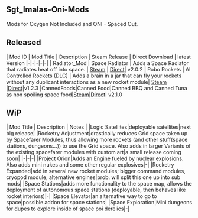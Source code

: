 ## Sgt_Imalas-Oni-Mods
Mods for Oxygen Not Included and ONI - Spaced Out.

## Released
| Mod ID | Mod Title | Description | Steam Release | Direct Download | latest Version
|-|-|-|-|-|
| Radiator_Mod | Space Radiator | Adds a Space Radiator that radiates heat off into space. | [Steam](https://steamcommunity.com/sharedfiles/filedetails/?id=2795878144) | [Direct](https://github.com/Knastoron/Knastoron-Oni-Mods/releases/tag/Space_Radiator)| v2.0.2
| Robo Rockets | AI Controlled Rockets (DLC) | Adds a brain in a jar that can fly your rockets without any duplicant interactions as a new rocket module| [Steam](https://steamcommunity.com/sharedfiles/filedetails/?id=2765256496) |[Direct](https://github.com/Sgt-Imalas/Sgt_Imalas-Oni-Mods/releases/tag/v1.2.3)|v1.2.3
|CannedFoods|Canned Food|Canned BBQ and Canned Tuna as non spoiling space food|[Steam](https://steamcommunity.com/sharedfiles/filedetails/?id=2818855295)|[Direct](https://github.com/Sgt-Imalas/Sgt_Imalas-Oni-Mods/releases/tag/v2.1.0_CannedFood)| v2.1.0
## WiP
| Mod Title | Description | Notes |
|Logic Satellites|deployable satellites|next big release|
|Rocketry Adjustment|drastically reduces Grid space taken up by Spacefarer Modules, thus allowing more rockets (and other stuff(space stations, dungeons...)) to use the Grid space. Also adds in larger Variants of the existing spacefarer modules with custom art|a small release coming soon|
|-|-|-|
|Project Orion|Adds an Engine fueled by nuclear explosions. Also adds mini nukes and some other regular explosives|-|
|Rocketry Expanded|add in several new rocket modules; bigger command modules, cryopod module, alternative engines|prob. will split this one up into sub mods|
|Space Stations|adds more functionality to the space map, allows the deployment of autonomous space stations (deployable, then behaves like rocket interiors)|-|
|Space Elevator|an alternative way to go to space|possible addon for space stations|
|Space Exploration|Mini dungeons for dupes to explore inside of space poi derelics|-|
